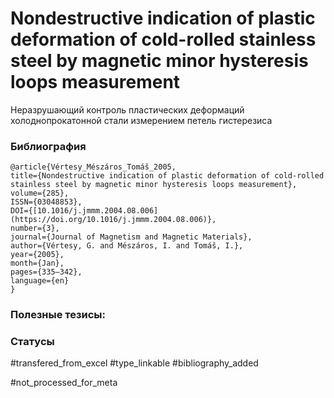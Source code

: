 # Nondestructive indication of plastic deformation of cold-rolled stainless steel by magnetic minor hysteresis loops measurement

Неразрушающий контроль пластических деформаций холоднопрокатонной стали измерением петель гистерезиса

### Библиография
```
@article{Vértesy_Mészáros_Tomáš_2005,
title={Nondestructive indication of plastic deformation of cold-rolled stainless steel by magnetic minor hysteresis loops measurement},
volume={285},
ISSN={03048853},
DOI={[10.1016/j.jmmm.2004.08.006](https://doi.org/10.1016/j.jmmm.2004.08.006)},
number={3},
journal={Journal of Magnetism and Magnetic Materials},
author={Vértesy, G. and Mészáros, I. and Tomáš, I.},
year={2005},
month={Jan},
pages={335–342},
language={en}
}
```

### Полезные тезисы:

### Статусы
#transfered_from_excel 
#type_linkable 
#bibliography_added

#not_processed_for_meta
